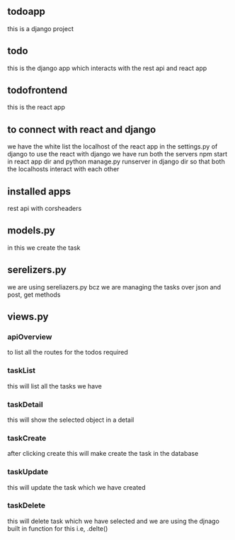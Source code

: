 ## todoapp
this is a django project
## todo
this is the django app which interacts with the rest api and react app
## todofrontend
this is the react app
## to connect with react and django
we have the white list the localhost of the react app in the settings.py of django
to use the react with django we have run both the servers npm start in react app dir and python manage.py runserver in django dir so that both the localhosts interact with each other
## installed apps
rest api with corsheaders
## models.py 
in this we create the task
## serelizers.py
we are using sereliazers.py bcz we are managing the tasks over json and post, get methods 
## views.py
### apiOverview
to list all the routes for the todos required
### taskList
this will list all the tasks we have
### taskDetail
this will show the selected object in a detail
### taskCreate
after clicking create this will make create the task in the database
### taskUpdate
this will update the task which we have created
### taskDelete
this will delete task which we have selected and we are using the djnago built in function for this i.e, .delte()
